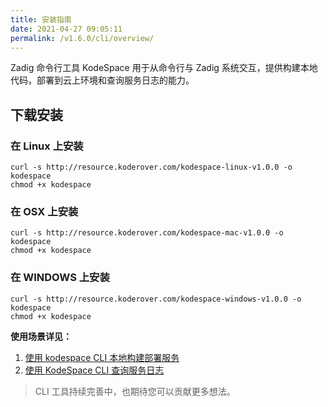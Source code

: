 ```yaml
---
title: 安装指南
date: 2021-04-27 09:05:11
permalink: /v1.6.0/cli/overview/
---
```


Zadig 命令行工具 KodeSpace 用于从命令行与 Zadig 系统交互，提供构建本地代码，部署到云上环境和查询服务日志的能力。

## 下载安装
### 在 Linux 上安装

```
curl -s http://resource.koderover.com/kodespace-linux-v1.0.0 -o kodespace
chmod +x kodespace
```
### 在 OSX 上安装

```
curl -s http://resource.koderover.com/kodespace-mac-v1.0.0 -o kodespace
chmod +x kodespace
```

### 在 WINDOWS 上安装

```
curl -s http://resource.koderover.com/kodespace-windows-v1.0.0 -o kodespace
chmod +x kodespace
```

**使用场景详见：**
1. [使用 kodespace CLI 本地构建部署服务](/v1.6.0/cli/local-build/)
2. [使用 KodeSpace CLI 查询服务日志](/v1.6.0/cli/search-logs/)



> CLI 工具持续完善中，也期待您可以贡献更多想法。

